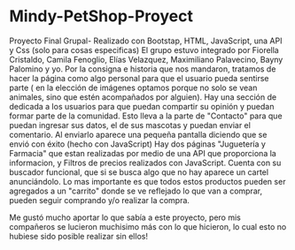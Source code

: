 # Mindy-PetShop-Proyect
Proyecto Final Grupal- Realizado con Bootstap, HTML, JavaScript, una API y Css (solo para cosas especificas)
El grupo estuvo integrado por Fiorella Cristaldo, Camila Fenoglio, Elías Velazquez, Maximiliano Palavecino, Bayny Palomino y yo.
Por la consigna e historia que nos mandaron, tratamos de hacer la página como algo personal para que el usuario pueda sentirse parte ( en la elección de imágenes optamos porque no solo se vean animales, sino que estén acompañados por alguien).
Hay una sección de dedicada a los usuarios para que puedan compartir su opinión y puedan formar parte de la comunidad.
Esto lleva a la parte de "Contacto" para que puedan ingresar sus datos, el de sus mascotas y puedan enviar el comentario. Al enviarlo aparece una pequeña pantalla diciendo que se envió con éxito (hecho con JavaScript)
Hay dos páginas "Juguetería y Farmacia" que estan realizadas por medio de una API que proporciona la informacion, y Filtros de precios realizados con JavaScript.
Cuenta con su buscador funcional, que si se busca algo que no hay aparece un cartel anunciándolo.
Lo mas importante es que todos estos productos pueden ser agregados a un "carrito" donde se ve reflejado lo que van a comprar, pueden seguir comprando y/o realizar la compra.

Me gustó mucho aportar lo que sabía a este proyecto, pero mis compañeros se lucieron muchisimo más con lo que hicieron, lo cual esto no hubiese sido posible realizar sin ellos!
